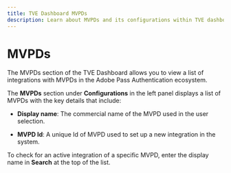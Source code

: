 ```yaml
---
title: TVE Dashboard MVPDs
description: Learn about MVPDs and its configurations within TVE dashboard.
---
```


# MVPDs

The MVPDs section of the TVE Dashboard allows you to view a list of integrations with MVPDs in the Adobe Pass Authentication ecosystem.

The **MVPDs** section under **Configurations** in the left panel displays a list of MVPDs with the key details that include:

* **Display name**: The commercial name of the MVPD used in the user selection.

* **MVPD Id**: A unique Id of MVPD used to set up a new integration in the system.

To check for an active integration of a specific MVPD, enter the display name in **Search** at the top of the list.
